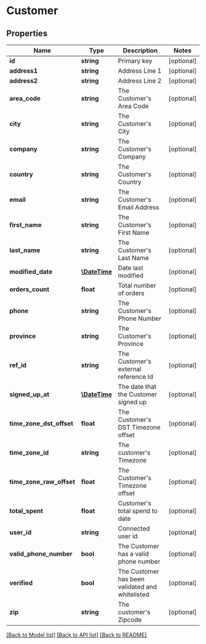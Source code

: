 # Customer

## Properties
Name | Type | Description | Notes
------------ | ------------- | ------------- | -------------
**id** | **string** | Primary key | [optional] 
**address1** | **string** | Address Line 1 | [optional] 
**address2** | **string** | Address Line 2 | [optional] 
**area_code** | **string** | The Customer&#39;s Area Code | [optional] 
**city** | **string** | The Customer&#39;s City | [optional] 
**company** | **string** | The Customer&#39;s Company | [optional] 
**country** | **string** | The Customer&#39;s Country | [optional] 
**email** | **string** | The Customer&#39;s Email Address | [optional] 
**first_name** | **string** | The Customer&#39;s First Name | [optional] 
**last_name** | **string** | The Customer&#39;s Last Name | [optional] 
**modified_date** | [**\DateTime**](\DateTime.md) | Date last modified | [optional] 
**orders_count** | **float** | Total number of orders | [optional] 
**phone** | **string** | The Customer&#39;s Phone Number | [optional] 
**province** | **string** | The Customer&#39;s Province | [optional] 
**ref_id** | **string** | The Customer&#39;s external reference Id | [optional] 
**signed_up_at** | [**\DateTime**](\DateTime.md) | The date that the Customer signed up | [optional] 
**time_zone_dst_offset** | **float** | The Customer&#39;s DST Timezone offset | [optional] 
**time_zone_id** | **string** | The customer&#39;s Timezone | [optional] 
**time_zone_raw_offset** | **float** | The Customer&#39;s Timezone offset | [optional] 
**total_spent** | **float** | Customer&#39;s total spend to date | [optional] 
**user_id** | **string** | Connected user id | [optional] 
**valid_phone_number** | **bool** | The Customer has a valid phone number | [optional] 
**verified** | **bool** | The Customer has been validated and whitelisted | [optional] 
**zip** | **string** | The customer&#39;s Zipcode | [optional] 

[[Back to Model list]](../README.md#documentation-for-models) [[Back to API list]](../README.md#documentation-for-api-endpoints) [[Back to README]](../README.md)


